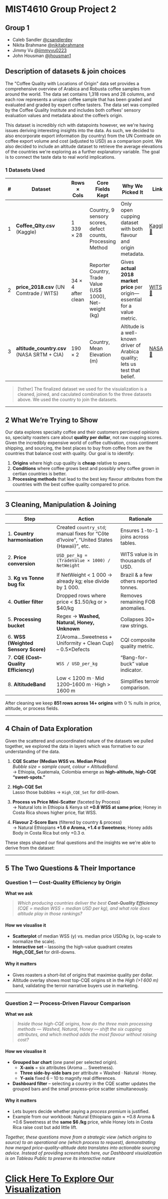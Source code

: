 # MIST4610 Group Project 2

## Group 1
- Caleb Sandler [@csandlerdev](https://github.com/CSandler-Dev/MIST4610-G1-P1)
- Nikita Brahmane [@nikitabrahmane](https://github.com/nikitabrahmane)
- Jimmy Vu [@jimmyvu0223](https://github.com/jimmyvu0223)
- John Housman [@jhousman1](https://github.com/jhousman1)

## Description of datasets & join choices
  The "Coffee Quality with Locations of Origin" data set provides a comprehensive overview of Arabica and Robusta coffee samples from around the world. The data set contains 1,318 rows and 28 columns, and each row represents a unique coffee sample that has been graded and evaluated and graded by expert coffee tasters. The data set was compiled by the Coffee Quality Institute and includes both coffees' sensory evaluation values and metadata about the coffee’s origin.
  
  This dataset is incredibly rich with datapoints however, we we're having issues deriving interesting insights into the data. As such, we decided to also encorporate export information (by country) from the UN Comtrade on coffee export volume and cost (adjusted to USD) as a comparison point. We also decided to include an altitude dataset to retrieve the average elevations of the countries we're exploring as a further explanatory variable. The goal is to connect the taste data to real world implications.

### 1  Datasets Used

| # | Dataset | Rows × Cols | Core Fields Kept | Why We Picked It | Link |
|---|---------|-------------|------------------|------------------|----------|
| 1 | **Coffee_Qlty.csv** (Kaggle) | 1 339 × 28 | Country, 9 sensory scores, defect counts, Processing Method | Only open cupping dataset with both flavour and origin metadata. | [Kaggle 🔗](https://www.kaggle.com/datasets/adampq/coffee-quality-with-locations-of-origin?select=Coffee_Qlty_By_Country.csv)
| 2 | **price_2018.csv** (UN Comtrade / WITS) | 34 × 4 after clean | Reporter Country, Trade Value (US$ 1000), Net-weight (kg) | Gives **actual 2018 market price** per origin—essential for a value metric. | [WITS 🔗](https://wits.worldbank.org/trade/comtrade/en/country/ALL/year/2018/tradeflow/Imports/partner/WLD/product/090111#)
| 3 | **altitude_country.csv** (NASA SRTM + CIA) | 190 × 2 | Country, Mean Elevation (m) | Altitude is a well-known driver of Arabica quality; lets us test that belief. | [NASA 🔗](https://www.earthdata.nasa.gov/data/catalog)

> [!other] 
> The finalized dataset we used for the visuialization is a cleaned, joined, and caculated combination fo the three datasets above. We used the country to join the datasets.

---

## 2  What We’re Trying to Show

Our data explores specialty coffee and their customers percieved opinions so, specialty roasters care about **quality per dollar**, not raw cupping scores. Given the incredibly expensive world of coffee cultivation, cross continent shipping, and sourcing, the best places to buy from coffee from are the countries that balance cost with quality.
Our goal is to identify:

1. **Origins** where high cup quality is **cheap** relative to peers. 
2. **Conditions** where coffee grows best and possibly why coffee grown in certian countries is better.
3. **Processing methods** that lead to the best key flavour attributes from the countries with the best coffee quality compared to price.

---

## 3  Cleaning, Manipulation & Joining

| Step | Action | Rationale |
|------|--------|-----------|
| 1. **Country harmonisation** | Created `country_std`; manual fixes for “Côte d’Ivoire”, “United States (Hawaii)”, etc. | Ensures 1-to-1 joins across tables. |
| 2. **Price conversion** | `USD_per_kg = (TradeValue × 1000) / NetWeight` | WITS value is in thousands of USD. |
| 3. **Kg vs Tonne bug fix** | If NetWeight \< 1 000 → already kg; else divide by 1 000. | Brazil & a few others reported tonnes. |
| 4. **Outlier filter** | Dropped rows where price \< \$1.50/kg or \> \$40/kg | Removes remaining FOB anomalies. |
| 5. **Processing bucket** | Regex → **Washed, Natural, Honey, Unknown** | Collapses 30+ raw strings. |
| 6. **WSS (Weighted Sensory Score)** | Σ(Aroma…Sweetness + Uniformity + Clean Cup) – 0.5×Defects | CQI composite quality metric. |
| 7. **CQE (Cost–Quality Efficiency)** | `WSS / USD_per_kg` | “Bang-for-buck” value indicator. |
| 8. **AltitudeBand** | Low \< 1200 m · Mid 1200–1600 m · High \> 1600 m | Simplifies terroir comparison. |

After cleaning we keep **851 rows across 14+ origins** with 0 % nulls in price, altitude, or process fields.  

---

## 4  Chain of Data Exploration

Given the scattered and uncoordinated nature of the datasets we pulled together, we explored the data in layers which was formative to our understanding of the data.

1. **CQE Scatter (Median WSS vs. Median Price)**  
   *Bubble size = sample count, colour = AltitudeBand.*  
   → Ethiopia, Guatemala, Colombia emerge as **high-altitude, high-CQE “sweet-spots.”**

2. **High-CQE Set**  
   Lasso those bubbles → `High_CQE_Set` for drill-down.

3. **Process vs Price Mini-Scatter** (faceted by Process)  
   → Natural lots in Ethiopia & Kenya sit **+0.8 WSS at same price**; Honey in Costa Rica shows higher price, flat WSS.

4. **Flavour Z-Score Bars** (filtered by country & process)  
   → Natural Ethiopians **+1.6 σ Aroma, +1.4 σ Sweetness**; Honey adds Body in Costa Rica but only +0.3 σ.

These steps shaped our final questions and the insights we we're able to derive from the dataset:

---

## 5  The Two Questions & Their Importance

### **Question 1 — Cost-Quality Efficiency by Origin**  
**What we ask**  
> *Which producing countries deliver the best **Cost-Quality Efficiency** (CQE = median WSS ÷ median USD per kg), and what role does altitude play in those rankings?*

#### **How we visualise it**  
* **Scatterplot** of median WSS (y) vs. median price USD/kg (x, log-scale to normalize the scale).
* **Interactive set** – lassoing the high-value quadrant creates **High_CQE_Set** for drill-downs.

#### **Why it matters**  
* Gives roasters a short-list of origins that maximise quality per dollar.  
* Altitude overlay shows most top-CQE origins sit in the *High (>1 600 m)* band, validating the terroir narrative buyers use in marketing.

---

### **Question 2 — Process-Driven Flavour Comparison**  
**What we ask**  
> *Inside those high-CQE origins, how do the three main processing methods — Washed, Natural, Honey — shift the six cupping attributes, and which method adds the most flavour without raising cost?*

#### **How we visualise it**  
* **Grouped bar chart** (one panel per selected origin).  
  * **X-axis** = six attributes (Aroma … Sweetness).  
  * **Three side-by-side bars** per attribute = Washed · Natural · Honey.  
  * **Y-axis** fixed 6 – 10 to magnify real differences.  
* **Dashboard filter** – selecting a country in the CQE scatter updates the grouped bars and the small process–price scatter simultaneously.

#### **Why it matters**  
* Lets buyers decide whether paying a *process premium* is justified.  
* Example from our workbook: Natural Ethiopians gain ≈ +0.8 Aroma & +0.6 Sweetness at the **same \$6 /kg** price, while Honey lots in Costa Rica raise cost but add little lift.

*Together, these questions move from a strategic view (which origins to source) to an operational one (which process to request), demonstrating how merged price-quality-altitude data translates into actionable sourcing advice. Instead of providing screenshots here, our Dashboard visuialization is on Tableau Public to preserve its interactive nature*

# [Click Here To Explore Our Visualization ](https://public.tableau.com/shared/XRMHFSDX5?:display_count=n&:origin=viz_share_link)

